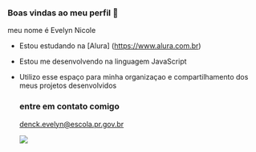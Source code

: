 ### Boas vindas ao meu perfil 👋


meu nome é Evelyn Nicole 

- Estou estudando na [Alura] (https://www.alura.com.br)
- Estou me desenvolvendo na linguagem JavaScript
- Utilizo esse espaço para minha organizaçao e compartilhamento dos meus projetos desenvolvidos

  ### entre em contato comigo
  denck.evelyn@escola.pr.gov.br

  ![](https://media.tenor.com/F5TbJQAIFu4AAAAC/pleasure-to-meet-you-hello.gif)
  
